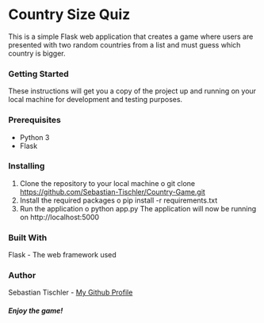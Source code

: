 # Country Size Quiz
This is a simple Flask web application that creates a game where users are presented with two random countries from a list and must guess which country is bigger.

### Getting Started
These instructions will get you a copy of the project up and running on your local machine for development and testing purposes.

### Prerequisites
-	Python 3
-	Flask
### Installing
1.	Clone the repository to your local machine
o	git clone https://github.com/Sebastian-Tischler/Country-Game.git
2.	Install the required packages
o	pip install -r requirements.txt
3.	Run the application
o	python app.py
The application will now be running on http://localhost:5000

### Built With
Flask - The web framework used

### Author
Sebastian Tischler - [My Github Profile](https://github.com/Sebastian-Tischler)

##### Enjoy the game!
